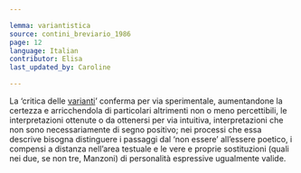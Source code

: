 ```yaml
---

lemma: variantistica
source: contini_breviario_1986
page: 12
language: Italian
contributor: Elisa
last_updated_by: Caroline

---
```


La ‘critica delle [varianti](variant.html)’ conferma per via sperimentale, aumentandone la certezza e arricchendola di particolari altrimenti non o meno percettibili, le interpretazioni ottenute o da ottenersi per via intuitiva, interpretazioni che non sono necessariamente di segno positivo; nei processi che essa descrive bisogna distinguere i passaggi dal ‘non essere’ all’essere poetico, i compensi a distanza nell’area testuale e le vere e proprie sostituzioni (quali nei due, se non tre, Manzoni) di personalità espressive ugualmente valide.

